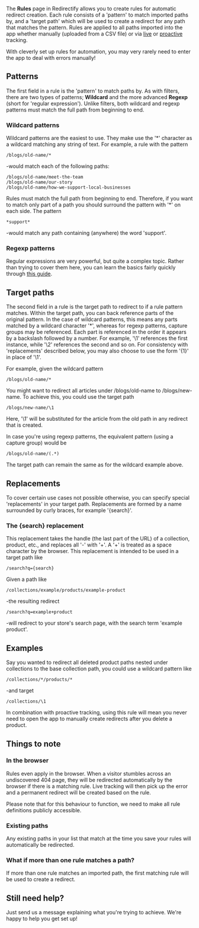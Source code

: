 The **Rules** page in Redirectify allows you to create rules for automatic
redirect creation. Each rule consists of a 'pattern' to match imported paths by,
and a 'target path' which will be used to create a redirect for any path that
matches the pattern. Rules are applied to all paths imported into the app
whether manually (uploaded from a CSV file) or via
[live](https://help.lucid.nz/en/articles/3213699-live-tracking) or
[proactive](https://help.lucid.nz/en/articles/3213704-proactive-tracking)
tracking.

With cleverly set up rules for automation, you may very rarely need to enter the
app to deal with errors manually!

Patterns
--------

The first field in a rule is the 'pattern' to match paths by. As with filters,
there are two types of patterns; **Wildcard** and the more advanced **Regexp**
(short for 'regular expression'). Unlike filters, both wildcard and regexp
patterns must match the full path from beginning to end.

### Wildcard patterns

Wildcard patterns are the easiest to use. They make use the '\*' character as a
wildcard matching any string of text. For example, a rule with the pattern

    /blogs/old-name/*

-would match each of the following paths:

    /blogs/old-name/meet-the-team
    /blogs/old-name/our-story
    /blogs/old-name/how-we-support-local-businesses

Rules must match the full path from beginning to end. Therefore, if you want to
match only part of a path you should surround the pattern with '\*' on each
side. The pattern

    *support*

-would match any path containing (anywhere) the word 'support'.

### Regexp patterns

Regular expressions are very powerful, but quite a complex topic. Rather than
trying to cover them here, you can learn the basics fairly quickly through [this
guide](https://github.com/ziishaned/learn-regex/blob/master/README.md).

Target paths
------------

The second field in a rule is the target path to redirect to if a rule pattern
matches. Within the target path, you can back reference parts of the original
pattern. In the case of wildcard patterns, this means any parts matched by a
wildcard character '\*', whereas for regexp patterns, capture groups may be
referenced. Each part is referenced in the order it appears by a backslash
followed by a number. For example, '\\1' references the first instance, while
'\\2' references the second and so on. For consistency with 'replacements'
described below, you may also choose to use the form '{1}' in place of '\\1'. 

For example, given the wildcard pattern

    /blogs/old-name/*

You might want to redirect all articles under /blogs/old-name to
/blogs/new-name. To achieve this, you could use the target path

    /blogs/new-name/\1

Here, '\\1' will be substituted for the article from the old path in any
redirect that is created. 

In case you're using regexp patterns, the equivalent pattern (using a capture
group) would be

    /blogs/old-name/(.*)

The target path can remain the same as for the wildcard example above.

Replacements
------------

To cover certain use cases not possible otherwise, you can specify special
'replacements' in your target path. Replacements are formed by a name surrounded
by curly braces, for example '{search}'.

### The {search} replacement

This replacement takes the handle (the last part of the URL) of a collection,
product, etc., and replaces all '-' with '+'. A '+' is treated as a space
character by the browser. This replacement is intended to be used in a target
path like

    /search?q={search}

Given a path like

    /collections/example/products/example-product

-the resulting redirect

    /search?q=example+product

-will redirect to your store's search page, with the search term 'example
product'.

Examples
--------

Say you wanted to redirect all deleted product paths nested under collections to
the base collection path, you could use a wildcard pattern like

    /collections/*/products/*

-and target

    /collections/\1

In combination with proactive tracking, using this rule will mean you never need
to open the app to manually create redirects after you delete a product.

Things to note
--------------

### In the browser

Rules even apply in the browser. When a visitor stumbles across an undiscovered
404 page, they will be redirected automatically by the browser if there is a
matching rule. Live tracking will then pick up the error and a permanent
redirect will be created based on the rule.

Please note that for this behaviour to function, we need to make all rule
definitions publicly accessible.

### Existing paths

Any existing paths in your list that match at the time you save your rules will
automatically be redirected.

### What if more than one rule matches a path?

If more than one rule matches an imported path, the first matching rule will be
used to create a redirect.

Still need help?
----------------

Just send us a message explaining what you're trying to achieve. We're happy to
help you get set up!
